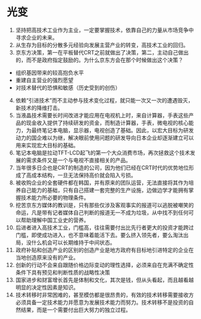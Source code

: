 # 光变

1. 坚持把高技术工业作为主业，一定要掌握技术，依靠自己的力量从市场竞争中寻求企业的未来。
2. 从生存为目标的分散多元经验向发展主营产业的转变，高技术工业的回归。
3. 京东方决策，第一在平板替代CRT之前就做出了决策，第二，主动自己做出的，而不是政府指定鼓励的。为什么京东方会在那个时候做出这个决策？
  - 组织基因带来的较高抱负水平
  - 重建自主营业的强烈愿望
  - 对技术替代的恐惧和敏感（历史受到的创伤）
4. 依赖“引进技术”而不主动参与技术变化过程，就只能一次又一次的遭遇毁灭，新技术的降维打击。
5. 当液晶技术需要长时间改进才能应用在电视机上时，来自计算器，手表这些产品的现金收入提供了持续研发的资金，而制造计算器，手表，微电视的核心能力，为最终笔记本电脑，显示器，电视创造了基础。因此，以宏大目标为研发动力的国企难以为继，解决眼前使用问题的研发导向日本企业却逐渐建立可以用来实现宏大目标的基础。
6. 笔记本电脑是拉动TFT-LCD起飞的第一个大众消费市场，再次拯救这个技术发展的需求条件又是一个与电视不直接相关的产品。
7. 当年很多日企也是CRT的制造的公司，因为他们已经在CRT时代的优势地位形成了高成本结构，一旦无法保持高价就会陷入亏损。
8. 被收购企业的全套硬件都在韩国，并有原来的团队运营，无法直接将其作为培养自己能力的基础，只有自己搭建一套完整的生产设施，边做边学才能拥有掌握技术能力所必要的物理条件。
9. 挖苦京东方媒体的教训是，只有那些仅涉及客观事实的报道可以逃脱被嘲笑的命运，凡是带有记者媒体自己判断的报道无一不成为垃圾，从中找不到任何可以帮助理解中国工业史的营养。
10. 后进者进入高技术工业，门槛高，往往需要付出比先行者更大的投资才能跨过门槛，即使成功进入，也不意味着能活下去。要么挤入领先者，要么淘汰出局，没什么机会可以长期维持于中间状态。
11. 政府补贴和创造产业的区别的创造产业是地方政府有目标地引进特定的企业在当地创造原来没有的产业。
12. 创新的行动不会来自跟随价格边际变动的理性选择，必须来自在充满不确定性条件下具有预见和判断性质的战略性决策
13. 国家进步和财富增长首先是体制和文化，其次是钱，但从头看起，而且越看越明显的决定性因素是知识。
14. 技术转移时非常困难的，甚至模仿都是很昂贵的，有效的技术转移需要接收方必须具备一定技术能力并愿意为发展技术能力而努力。技术转移不是投资的自然结果，而是一个需要付出巨大努力的独立过程。
